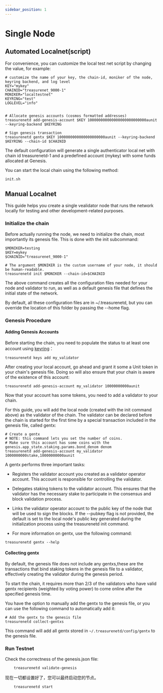 ```yaml
---
sidebar_position: 1
---
```


# Single Node

## Automated Localnet(script)

For convenience, you can customize the local test net script by changing the value, for example:

```shell
# customize the name of your key, the chain-id, moniker of the node, keyring backend, and log level
KEY="mykey"
CHAINID="treasurenet_9000-1"
MONIKER="localtestnet"
KEYRING="test"
LOGLEVEL="info"


# Allocate genesis accounts (cosmos formatted addresses)
treasurenetd add-genesis-account $KEY 100000000000000000000000000aunit --keyring-backend $KEYRING

# Sign genesis transaction
treasurenetd gentx $KEY 1000000000000000000000aunit --keyring-backend $KEYRING --chain-id $CHAINID

```

The default configuration will generate a single authenticator local net with chain id treasurenetd-1 and a predefined account (mykey) with some funds allocated at Genesis.

You can start the local chain using the following method:

```shell
init.sh
```

## Manual Localnet

This guide helps you create a single vealidator node that runs the network locally for testing and other development-related purposes.

### Initialize the chain

Before actually running the node, we need to initialize the chain, most importantly its genesis file. This is done with the init subcommand:

```shell
$MONIKER=testing
$KEY=mykey
$CHAINID="treasurenet_9000-1"

# The argument $MONIKER is the custom username of your node, it should be human-readable.
treasurenetd init $MONIKER --chain-id=$CHAINID

```

The above command creates all the configuration files needed for your node and validator to run, as well as a default genesis file that defines the initial state of the network.

By default, all these configuration files are in ~/.treasurenetd, but you can override the location of this folder by passing the --home flag.

### Genesis Procedure

#### Adding Genesis Accounts

Before starting the chain, you need to populate the status to at least one account using [keyring](https://)：

```shell
treasurenetd keys add my_validator
```

After creating your local account, go ahead and grant it some a Unit token in your chain's genesis file. Doing so will also ensure that your chain is aware of the existence of this account:

```shell
treasurenetd add-genesis-account my_validator 10000000000aunit
```

Now that your account has some tokens, you need to add a validator to your chain.

For this guide, you will add the local node (created with the init command above) as the validator of the chain. The validator can be declared before the chain is started for the first time by a special transaction included in the genesis file, called gentx:

```shell
# Create a gentx
# NOTE: this command lets you set the number of coins.
# Make sure this account has some coins with the genesis.app_state.staking.params.bond_denom denom
treasurenetd add-genesis-account my_validator 1000000000stake,10000000000aunit

```

A gentx performs three important tasks:

- Registers the validator account you created as a validator operator account. This account is responsible for controlling the validator.
- Delegates staking tokens to the validator account. This ensures that the validator has the necessary stake to participate in the consensus and block validation process.
- Links the validator operator account to the public key of the node that will be used to sign the blocks. If the --pubkey flag is not provided, the default is set to the local node's public key generated during the initialization process using the treasurenetd init command.

- For more information on gentx, use the following command:

```shell
treasurenetd gentx --help
```

#### Collecting gentx

By default, the genesis file does not include any gentxs,these are the transactions that bind staking tokens in the genesis file to a validator, effectively creating the validator during the genesis period.

To start the chain, it requires more than 2/3 of the validators who have valid gentx recipients (weighted by voting power) to come online after the specified genesis time.

You have the option to manually add the gentx to the genesis file, or you can use the following command to automatically add it:

```shell
# Add the gentx to the genesis file
treasurenetd collect-gentxs
```

This command will add all gentx stored in `~/.treasurenetd/config/gentx` to the genesis file.

### Run Testnet

Check the correctness of the genesis.json file:

```shell
    treasurenetd validate-genesis
```

现在一切都设置好了，您可以最终启动您的节点。

```shell
    treasurenetd start
```

